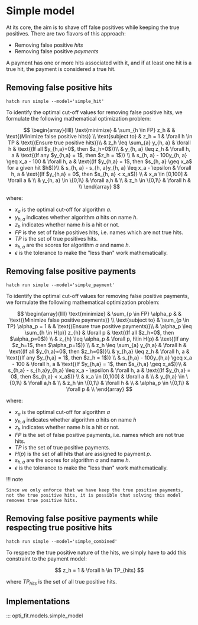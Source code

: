 # Simple model

At its core, the aim is to shave off false positives while keeping the true positives. There are two flavors of this approach:

- Removing false positive *hits*
- Removing false positive *payments*

A payment has one or more hits associated with it, and if at least one hit is a true hit, the payment is considered a true hit.

## Removing false positive hits

```
hatch run simple --model='simple_hit'
```

To identify the optimal cut-off values for removing false positive hits, we formulate the following mathematical optimization problem:

$$
\begin{array}{llll}
\text{minimize} & \sum_{h \in FP} z_h & & \text{(Minimize false positive hits)} \\
\text{subject to} & z_h = 1 & \forall h \in TP & \text{(Ensure true positive hits)}\\
& z_h \leq \sum_{a} y_{h, a} & \forall h & \text{(If all $y_{h,a}=0$, then $z_h=0$)}\\
& y_{h, a} \leq z_h & \forall h, a & \text{(If any $y_{h,a} = 1$, then $z_h = 1$)} \\
& s_{h, a} - 100y_{h, a} \geq x_a - 100 & \forall h, a & \text{(If $y_{h,a} = 1$, then $s_{h, a} \geq x_a$ for a given hit $h$)}\\
& s_{h, a} - s_{h, a}y_{h, a} \leq x_a - \epsilon & \forall h, a & \text{(If $y_{h,a} = 0$, then $s_{h, a} < x_a$)} \\
& x_a \in [0,100] & \forall a & \\
& y_{h, a} \in \{0,1\} & \forall a,h & \\
& z_h \in \{0,1\} & \forall h & \\
\end{array}
$$

where:

- $x_a$ is the optimal cut-off for algorithm $a$.
- $y_{h,a}$ indicates whether algorithm $a$ hits on name $h$.
- $z_h$ indicates whether name $h$ is a hit or not.
- $FP$ is the set of false positives hits, i.e. names which are not true hits.
- $TP$ is the set of true positives hits.
- $s_{h,a}$ are the scores for algorithm $a$ and name $h$.
- $\epsilon$ is the tolerance to make the "less than" work mathematically.


## Removing false positive payments

```
hatch run simple --model='simple_payment'
```

To identify the optimal cut-off values for removing false positive payments, we formulate the following mathematical optimization problem:

$$
\begin{array}{llll}
\text{minimize} & \sum_{p \in FP} \alpha_p & & \text{(Minimize false positive payments)} \\
\text{subject to} & \sum_{p \in TP} \alpha_p = 1 & & \text{(Ensure true positive payments)}\\
& \alpha_p \leq \sum_{h \in H(p)} z_{h} & \forall p & \text{(If all $z_h=0$, then $\alpha_p=0$)} \\
& z_{h} \leq \alpha_p & \forall p, h\in H(p) & \text{(If any $z_h=1$, then $\alpha_p=1$)} \\
& z_h \leq \sum_{a} y_{h,a} & \forall h & \text{(If all $y_{h,a}=0$, then $z_h=0$)}\\
& y_{h,a} \leq z_h & \forall h, a & \text{(If any $y_{h,a} = 1$, then $z_h = 1$)} \\
& s_{h,a} - 100y_{h,a} \geq x_a - 100 & \forall h, a & \text{(If $y_{h,a} = 1$, then $s_{h,a} \geq x_a$)}\\
& s_{h,a} - s_{h,a}y_{h,a} \leq x_a - \epsilon & \forall h, a & \text{(If $y_{h,a} = 0$, then $s_{h,a} < x_a$)} \\
& x_a \in [0,100] & \forall a & \\
& y_{h,a} \in \{0,1\} & \forall a,h & \\
& z_h \in \{0,1\} & \forall h & \\
& \alpha_p \in \{0,1\} & \forall p & \\
\end{array}
$$

where:

- $x_a$ is the optimal cut-off for algorithm $a$
- $y_{h,a}$ indicates whether algorithm $a$ hits on name $h$
- $z_h$ indicates whether name $h$ is a hit or not.
- $FP$ is the set of false positive payments, i.e. names which are not true hits.
- $TP$ is the set of true positive payments.
- $H(p)$ is the set of all hits that are assigned to payment $p$.
- $s_{h,a}$ are the scores for algorithm $a$ and name $h$.
- $\epsilon$ is the tolerance to make the "less than" work mathematically.

!!! note

    Since we only enforce that we have keep the true positive payments, not the true positive hits, it is possible that solving this model removes true positive hits.

## Removing false positive payments while respecting true positive hits

```
hatch run simple --model='simple_combined'
```

To respecte the true positive nature of the hits, we simply have to add this constraint to the payment model:

$$
z_h = 1 & \forall h \in TP_{hits}
$$

where $TP_{hits}$ is the set of all true positive hits.

## Implementations

::: opti_fit.models.simple_model
